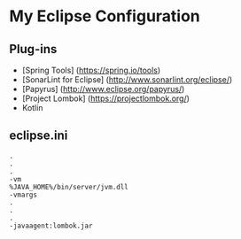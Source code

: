# My Eclipse Configuration
## Plug-ins
- [Spring Tools] (https://spring.io/tools)
- [SonarLint for Eclipse] (http://www.sonarlint.org/eclipse/)
- [Papyrus] (http://www.eclipse.org/papyrus/)
- [Project Lombok] (https://projectlombok.org/)
- Kotlin

## eclipse.ini
```
.
.
.
-vm
%JAVA_HOME%/bin/server/jvm.dll
-vmargs
.
.
.
-javaagent:lombok.jar
```
